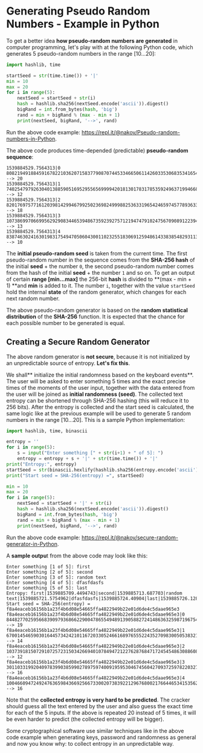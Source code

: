 # Generating Pseudo Random Numbers - Example in Python

To get a better idea **how pseudo-random numbers are generated** in computer programming, let's play with at the following Python code, which generates 5 pseudo-random numbers in the range \[10...20\]:

```py
import hashlib, time

startSeed = str(time.time()) + '|'
min = 10
max = 20
for i in range(5):
    nextSeed = startSeed + str(i)
    hash = hashlib.sha256(nextSeed.encode('ascii')).digest()
    bigRand = int.from_bytes(hash, 'big')
    rand = min + bigRand % (max - min + 1)
    print(nextSeed, bigRand, '-->', rand)
```

Run the above code example: https://repl.it/@nakov/Pseudo-random-numbers-in-Python.

The above code produces time-depended \(predictable\) **pseudo-random sequence**:

```
1539884529.7564313|0 80821949188459167822103620715837790870744533466506114260335306835341654043374 --> 20
1539884529.7564313|1 74025479792630401388590516952955656999942018130178317853592496371994668720404 --> 12
1539884529.7564313|2 82017697577161203981429946799250236982499988253633196542465974577893633076425 --> 18
1539884529.7564313|3 107386997066995629290834465394867359239275712194747910247567090891223949362198 --> 13
1539884529.7564313|4 83874630241630198317549470506043001102325518306912594861433838548293113930135 --> 10
```

The **initial pseudo-random seed** is taken from the current time. The first pseudo-random number in the sequence comes from the **SHA-256 hash** of the initial **seed** + the number `0`, the second pseudo-random number comes from the hash of the initial **seed** + the number `1` and so on. To get an output of certain **range \[min...max\]** the 256-bit **hash** is divided to **\(max - min + 1\) **and **min** is added to it. The number `i`, together with the value `startSeed` hold the internal **state** of the random generator, which changes for each next random number.

The above pseudo-random generator is based on the **random statistical distribution** of the **SHA-256** function. It is expected that the chance for each possible number to be generated is equal.

## Creating a Secure Random Generator

The above random generator is **not secure**, because it is not initialized by an unpredictable source of entropy. **Let's fix this**.

We shall** initialize the initial randomness based on the keyboard events**. The user will be asked to enter something 5 times and the exact precise times of the moments of the user input, together with the data entered from the user will be joined as **initial randomness \(seed\)**. The collected text entropy can be shortened through SHA-256 hashing \(this will reduce it to 256 bits\). After the entropy is collected and the start seed is calculated, the same logic like at the previous example will be used to generate 5 random numbers in the range \[10...20\]. This is a sample Python implementation:

```py
import hashlib, time, binascii

entropy = ''
for i in range(5):
    s = input("Enter something [" + str(i+1) + " of 5]: ")
    entropy = entropy + s + '|' + str(time.time()) + '|'
print("Entropy:", entropy)
startSeed = str(binascii.hexlify(hashlib.sha256(entropy.encode('ascii')).digest()))[2:-1]
print("Start seed = SHA-256(entropy) =", startSeed)

min = 10
max = 20
for i in range(5):
    nextSeed = startSeed + '|' + str(i)
    hash = hashlib.sha256(nextSeed.encode('ascii')).digest()
    bigRand = int.from_bytes(hash, 'big')
    rand = min + bigRand % (max - min + 1)
    print(nextSeed, bigRand, '-->', rand)
```

Run the above code example: https://repl.it/@nakov/secure-random-generator-in-Python.

A **sample outpu**t from the above code may look like this:

```
Enter something [1 of 5]: first
Enter something [2 of 5]: second
Enter something [3 of 5]: random text
Enter something [4 of 5]: dfasfdasfs
Enter something [5 of 5]: last
Entropy: first|1539885709.4494743|second|1539885713.687703|random text|1539885721.5754962|dfasfdasfs|1539885724.40904|last|1539885726.1286101|
Start seed = SHA-256(entropy) = f8a4eaceb16156b1a23f4b6d08e54665ffa4822949b22e01d6de4c5daae965e3
f8a4eaceb16156b1a23f4b6d08e54665ffa4822949b22e01d6de4c5daae965e3|0 84482770259566839097936866229004786554948913905882724148636325987196754263481 --> 19
f8a4eaceb16156b1a23f4b6d08e54665ffa4822949b22e01d6de4c5daae965e3|1 67001454659030164457342421011672033052466168976555224352709830050538321411120 --> 14
f8a4eaceb16156b1a23f4b6d08e54665ffa4822949b22e01d6de4c5daae965e3|2 103739181507291072572315034266940107849472122762876847172454548630886082729227 --> 12
f8a4eaceb16156b1a23f4b6d08e54665ffa4822949b22e01d6de4c5daae965e3|3 3011033199204097839903859902789759740091959530467456042709372597822032778153 --> 16
f8a4eaceb16156b1a23f4b6d08e54665ffa4822949b22e01d6de4c5daae965e3|4 100466094724924763659843669256673300207383922129676800217664465341535622195997 --> 16
```

Note that the **collected entropy is very hard to be predicted**. The cracker should guess all the text entered by the user and also guess the exact time for each of the 5 inputs. If the above is repeated 20 instead of 5 times, it will be even harder to predict \(the collected entropy will be bigger\).

Some cryptographical software use similar techniques like in the above code example when generating keys, password and randomness as general and now you know why: to collect entropy in an unpredictable way.

